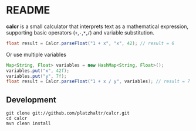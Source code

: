 # README #

**calcr** is a small calculator that interprets text as a mathematical expression, supporting basic operators (`+`,`-`,`*`,`/`) and variable substitution.

```java
float result = Calcr.parseFloat("1 + x", "x", 42); // result = 6
```

Or use multiple variables

```java
Map<String, Float> variables = new HashMap<String, Float>();
variables.put("x", 42f);
variables.put("y", 7f);
float result = Calcr.parseFloat("1 + x / y", variables); // result = 7
```

## Development ##

	git clone git://github.com/platzhaltr/calcr.git
	cd calcr
	mvn clean install

	